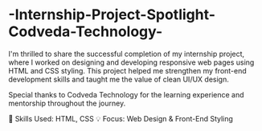 # -Internship-Project-Spotlight-Codveda-Technology-
I'm thrilled to share the successful completion of my internship project, where I worked on designing and developing responsive web pages using HTML and CSS styling. This project helped me strengthen my front-end development skills and taught me the value of clean UI/UX design.

Special thanks to Codveda Technology for the learning experience and mentorship throughout the journey.

🔧 Skills Used: HTML, CSS
💡 Focus: Web Design & Front-End Styling

